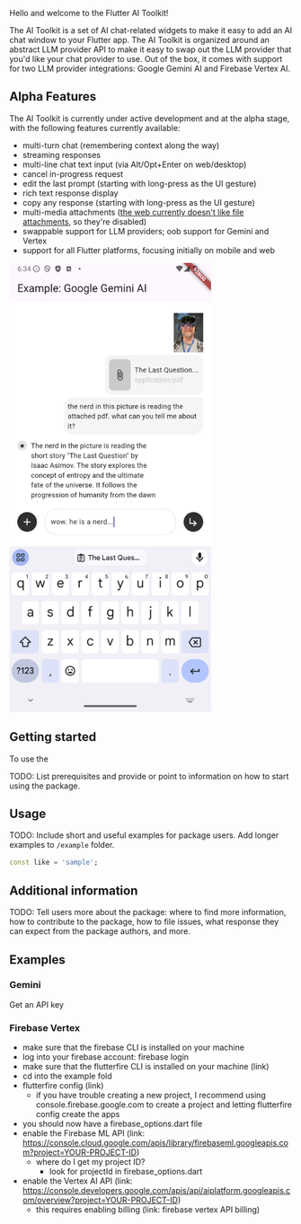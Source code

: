 Hello and welcome to the Flutter AI Toolkit!

The AI Toolkit is a set of AI chat-related widgets to make it easy to add an AI chat window to your Flutter app. The AI Toolkit is organized around an abstract LLM provider API to make it easy to swap out the LLM provider that you'd like your chat provider to use. Out of the box, it comes with support for two LLM provider integrations: Google Gemini AI and Firebase Vertex AI.

## Alpha Features
The AI Toolkit is currently under active development and at the alpha stage, with the following features currently available:

- multi-turn chat (remembering context along the way)
- streaming responses
- multi-line chat text input (via Alt/Opt+Enter on web/desktop)
- cancel in-progress request
- edit the last prompt (starting with long-press as the UI gesture)
- rich text response display
- copy any response (starting with long-press as the UI gesture)
- multi-media attachments ([the web currently doesn't like file attachments](https://github.com/csells/flutter_ai_toolkit/issues/18), so they're disabled)
- swappable support for LLM providers; oob support for Gemini and Vertex
- support for all Flutter platforms, focusing initially on mobile and web

<img src="README/screenshot.png" height="800"/>

## Getting started

To use the 

TODO: List prerequisites and provide or point to information on how to
start using the package.

## Usage

TODO: Include short and useful examples for package users. Add longer examples
to `/example` folder.

```dart
const like = 'sample';
```

## Additional information

TODO: Tell users more about the package: where to find more information, how to
contribute to the package, how to file issues, what response they can expect
from the package authors, and more.

## Examples
### Gemini
Get an API key

### Firebase Vertex
- make sure that the firebase CLI is installed on your machine
- log into your firebase account: firebase login
- make sure that the flutterfire CLI is installed on your machine (link)
- cd into the example fold
- flutterfire config (link)
  - if you have trouble creating a new project, I recommend using console.firebase.google.com to create a project and letting flutterfire config create the apps
- you should now have a firebase_options.dart file
- enable the Firebase ML API (link: https://console.cloud.google.com/apis/library/firebaseml.googleapis.com?project=YOUR-PROJECT-ID)
  - where do I get my project ID?
    - look for projectId in firebase_options.dart
- enable the Vertex AI API (link: https://console.developers.google.com/apis/api/aiplatform.googleapis.com/overview?project=YOUR-PROJECT-ID)
  - this requires enabling billing (link: firebase vertex API billing)
